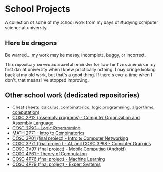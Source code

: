 School Projects
===============

A collection of some of my school work from my days of studying computer science
at university.

Here be dragons
---------------

Be warned... my work may be messy, incomplete, buggy, or incorrect.

This repository serves as a useful reminder for how far I've come
since my first day at university when I knew practically nothing.
I may cringe looking back at my old work, but that's a good thing. If there's
ever a time when I don't, that means I've stopped improving.

Other school work (dedicated repositories)
------------------------------------------

- [Cheat sheets (calculus, combinatorics, logic programming, algorithms, computation)](https://github.com/dideler/cheat-sheets)
- [COSC 2P12 (assembly programs) - Computer Organization and Assembly Language](https://github.com/dideler/LC-3-Programs)
- [COSC 2P93 - Logic Programming](https://github.com/dideler/logic-programming)
- [MATH 2P71 - Intro to Combinatorics](https://github.com/dideler/intro-to-combinatorics)
- [COSC 3P01 (final project) - Intro to Computer Networking](https://github.com/dideler/chess-park)
- [COSC 3P71 (final project) - AI, and COSC 3P98 - Computer Graphics](https://github.com/dideler/divs)
- [COSC 3V97 (final project) - Mobile Computing (Android)](https://github.com/dideler/HiFive)
- [COSC 4P61 - Theory of Computation](https://github.com/dideler/theory-of-computation)
- [COSC 4P76 (final project) - Machine Learning](https://github.com/dideler/ann-vs-knn)
- [COSC 4P79 (final project) - Expert Systems](https://github.com/dideler/course-advisor)

